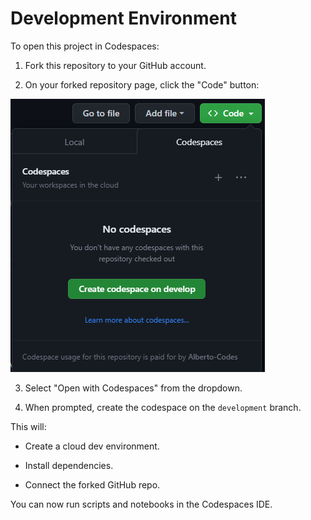 # Development Environment

To open this project in Codespaces:

1. Fork this repository to your GitHub account.

2. On your forked repository page, click the "Code" button:

![Code button](docs/images/code_button.png)

3. Select "Open with Codespaces" from the dropdown.

4. When prompted, create the codespace on the `development` branch. 

This will:

- Create a cloud dev environment. 

- Install dependencies.

- Connect the forked GitHub repo.

You can now run scripts and notebooks in the Codespaces IDE.